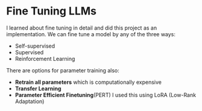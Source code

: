 # Fine Tuning LLMs

I learned about fine tuning in detail and did this project as an implementation. We can fine tune a model by any of the three ways:
- Self-supervised
- Supervised
- Reinforcement Learning

There are options for parameter training also:
- __Retrain all parameters__
        which is computationally expensive
- __Transfer Learning__
- __Parameter Efficient Finetuning__(PERT)
        I used this using LoRA (Low-Rank Adaptation)

